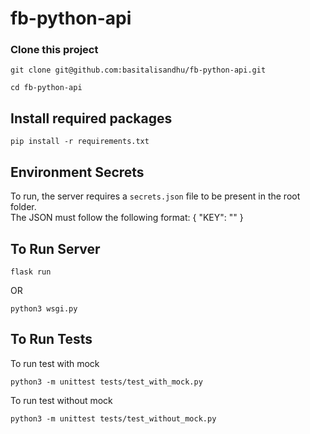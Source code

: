 # fb-python-api
### Clone this project
```
git clone git@github.com:basitalisandhu/fb-python-api.git
```

```
cd fb-python-api
```

## Install required packages
```
pip install -r requirements.txt
```
## Environment Secrets

To run, the server requires a `secrets.json` file to be present in the root folder.  
The JSON must follow the following format: 
{
    "KEY": ""
}

## To Run Server
```
flask run
```
OR
```
python3 wsgi.py
```
## To Run Tests
To run test with mock
```
python3 -m unittest tests/test_with_mock.py
```
To run test without mock
```
python3 -m unittest tests/test_without_mock.py
```